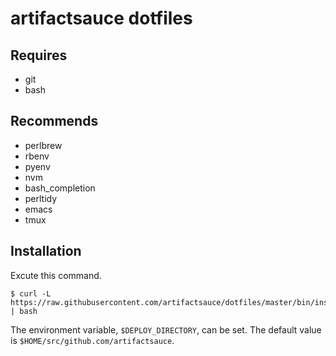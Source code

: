 # artifactsauce dotfiles

## Requires

- git
- bash

## Recommends

- perlbrew
- rbenv
- pyenv
- nvm
- bash_completion
- perltidy
- emacs
- tmux

## Installation

Excute this command.

```console
$ curl -L https://raw.githubusercontent.com/artifactsauce/dotfiles/master/bin/install | bash
```

The environment variable, `$DEPLOY_DIRECTORY`, can be set.
The default value is `$HOME/src/github.com/artifactsauce`.
